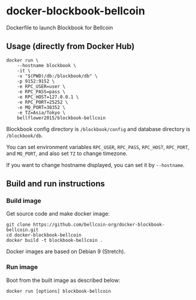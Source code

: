 # docker-blockbook-bellcoin

Dockerfile to launch Blockbook for Bellcoin

## Usage (directly from Docker Hub)

```
docker run \
    --hostname blockbook \
    -it \
    -v "$(PWD)/db:/blockbook/db" \
    -p 9152:9152 \
    -e RPC_USER=user \
    -e RPC_PASS=pass \
    -e RPC_HOST=127.0.0.1 \
    -e RPC_PORT=25252 \
    -e MQ_PORT=38352 \
    -e TZ=Asia/Tokyo \
    bellflower2015/blockbook-bellcoin
```

Blockbook config directory is `/blockbook/config` and database directory is `/blockbook/db`.

You can set environment variables `RPC_USER`, `RPC_PASS`, `RPC_HOST`, `RPC_PORT`, and `MQ_PORT`, and also set `TZ` to change timezone.

If you want to change hostname displayed, you can set it by `--hostname`.

## Build and run instructions

### Build image

Get source code and make docker image:

```
git clone https://github.com/bellcoin-org/docker-blockbook-bellcoin.git
cd docker-blockbook-bellcoin
docker build -t blockbook-bellcoin .
```

Docker images are based on Debian 9 (Stretch).

### Run image

Boot from the built image as described below:

```
docker run [options] blockbook-bellcoin
```
